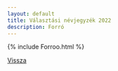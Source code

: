 ```yaml
---
layout: default
title: Választási névjegyzék 2022
description: Forró
---
```


{% include Forroo.html %}

[Vissza](./)